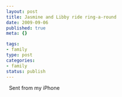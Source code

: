 ```yaml
--- 
layout: post
title: Jasmine and Libby ride ring-a-round
date: 2009-09-06
published: true
meta: {}

tags: 
- family
type: post
categories: 
- family
status: publish
---
```



  Sent from my iPhone<!--    [Posted via email](http://posterous.com)   from [Andrew Eick's posterous](http://posterous.andyeick.com/jasmine-and-libby-ride-ring-a-round)      -->

